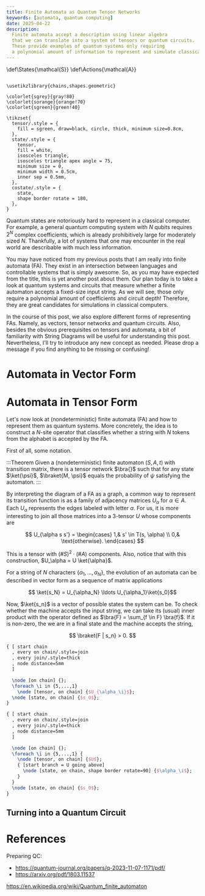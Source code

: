 ```yaml
---
title: Finite Automata as Quantum Tensor Networks
keywords: [automata, quantum computing]
date: 2025-04-22
description:
  Finite automata accept a description using linear algebra
  that we can translate into a system of tensors or quantum circuits.
  These provide examples of quantum systems only requiring
  a polynomial amount of information to represent and simulate classicaly.
---
```


\def\States{\mathcal{S}}
\def\Actions{\mathcal{A}}

```{=tex}

\usetikzlibrary{chains,shapes.geometric}

\colorlet{sgrey}{gray!80}
\colorlet{sorange}{orange!70}
\colorlet{sgreen}{green!40}

\tikzset{
  tensor/.style = {
    fill = sgreen, draw=black, circle, thick, minimum size=0.8cm,
  },
  state/.style = {
    tensor,
    fill = white,
    isosceles triangle,
    isosceles triangle apex angle = 75,
    minimum size = 0,
    minimum width = 0.5cm,
    inner sep = 0.5mm,
  },
  costate/.style = {
    state,
    shape border rotate = 180,
  },
}
```

Quantum states are notoriously hard to represent in a classical computer.
For example, a general quantum computing system with $N$ qubits requires $2^N$ complex coefficients,
which is already prohibitively large for moderately sized $N$.
Thankfully, a lot of systems that one may encounter in the real world
are describable with much less information.

You may have noticed from my previous posts that I am really into finite automata (FA).
They exist in an intersection between languages and controllable systems that is simply awesome.
So, as you may have expected from the title, this is yet another post about them.
Our plan today is to take a look at quantum systems and circuits
that measure whether a finite automaton accepts a fixed-size input string.
As we will see, those only require a polynomial amount of coefficients and circuit depth!
Therefore, they are great candidates for simulations in classical computers.

In the course of this post,
we also explore different forms of representing FAs.
Namely, as vectors, tensor networks and quantum circuits.
Also, besides the obvious prerequisites on tensors and automata,
a bit of familiarity with String Diagrams will be useful for understanding this post.
Nevertheless, I'll try to introduce any new concept as needed.
Please drop a message if you find anything to be missing or confusing!


Automata in Vector Form
=======================


Automata in Tensor Form
=======================

Let's now look at (nondeterministic) finite automata (FA) and how to represent them as quantum systems.
More concretely, the idea is to construct a $N$-site operator that classifies
whether a string with $N$ tokens from the alphabet is accepted by the FA.

First of all, some notation.


:::Theorem
Given a (nondeterministic) finite automaton $(S, A, t)$ with transition matrix,
there is a tensor network $\bra{}$ such that for any state $\ket{\psi}$,
$\braket{M, \psi}$ equals the probability of $\psi$ satisfying the automaton.
:::

By interpreting the diagram of a FA as a graph,
a common way to represent its transition function
is as a family of adjacency matrices $U_\alpha$ for $\alpha \in A$.
Each $U_\alpha$ represents the edges labeled with letter $\alpha$.
For us, it is more interesting to join all those matrices into a 3-tensor $U$
whose components are

$$ U_{\alpha s s'} = \begin{cases}
  1,& s' \in T(s, \alpha) \\
  0,& \text{otherwise}.
\end{cases} $$

This is a tensor with $(\#S)^2 \cdot (\#A)$ components.
Also, notice that with this construction, $U_\alpha = U \ket{\alpha}$.

For a string of $N$ characters $\{\alpha_1,\ldots,\alpha_N\}$,
the evolution of an automata can be described in vector form
as a sequence of matrix applications

$$ \ket{s_N} = U_{\alpha_N} \ldots U_{\alpha_1}\ket{s_0}$$

Now, $\ket{s_n}$ is a vector of possible states the system can be.
To check whether the machine accepts the input string,
we can take its (usual) inner product with the operator defined as
$\bra{F} = \sum_{f \in F} \bra{f}$.
If it is non-zero, the we are in a final state and the machine accepts the string,

$$ \braket{F | s_n} > 0. $$


```tikz
{ [ start chain
  , every on chain/.style=join
  , every join/.style=thick
  , node distance=5mm
  ]

  \node [on chain] {};
  \foreach \i in {5,...,1}
    \node [tensor, on chain] {$U_{\alpha_\i}$};
  \node [state, on chain] {$s_0$};
}
```

```tikz
{ [ start chain
  , every on chain/.style=join
  , every join/.style=thick
  , node distance=5mm
  ]

  \node [on chain] {};
  \foreach \i in {5,...,1} {
    \node [tensor, on chain] {$U$};
    { [start branch = U going above]
      \node [state, on chain, shape border rotate=90] {$\alpha_\i$};
    }
  }
  \node [state, on chain] {$s_0$};
}
```

Turning into a Quantum Circuit
------------------------------





References
==========

Preparing QC:
* https://quantum-journal.org/papers/q-2023-11-07-1171/pdf/
* https://arxiv.org/pdf/1803.11537

https://en.wikipedia.org/wiki/Quantum_finite_automaton

